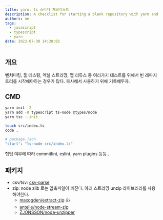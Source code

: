 ```yaml
---
title: yarn, ts 스타터 체크리스트
description: A checklist for starting a blank repository with yarn and TypeScript for testing and collaboration.
authors: me
tags:
  - javascript
  - typescript
  - yarn
date: 2022-07-30 14:28:02
---
```


## 개요

벤치마킹, 툴 테스팅, 엑셀 스트리밍, 맵 리듀스 등 여러가지 테스트를 위해서 빈 레파지토리를 시작해야하는 경우가 많다.
복사해서 사용하기 위해 기록해두자.

## CMD

```bash
yarn init -2
yarn add -D typescript ts-node @types/node
yarn tsc --init

touch src/index.ts
code .

# package.json
"start": "ts-node src/index.ts"
```

협업 여부에 따라 commitlint, eslint, yarn plugins 등등..

## 패키지

- csv/tsv: [csv-parse](https://csv.js.org/parse/options/delimiter/)
- zip: node zlib 로는 압축파일이 깨진다. 아래 스트리밍 unzip 라이브러리를 사용해야한다.
  - [maxogden/extract-zip](https://github.com/maxogden/extract-zip) 👍
  - [antelle/node-stream-zip](https://github.com/antelle/node-stream-zip)
  - [ZJONSSON/node-unzipper](https://github.com/ZJONSSON/node-unzipper)
